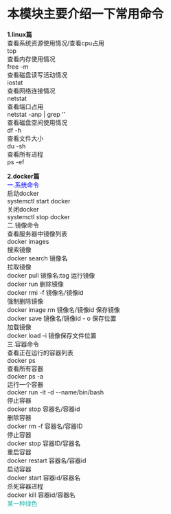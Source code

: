 # 本模块主要介绍一下常用命令  
**1.linux篇**  
  查看系统资源使用情况/查看cpu占用  
  top  
  查看内存使用情况  
  free -m  
  查看磁盘读写活动情况  
  iostat  
  查看网络连接情况  
  netstat  
  查看端口占用  
  netstat -anp | grep ''  
  查看磁盘空间使用情况  
  df -h  
  查看文件大小  
  du -sh  
  查看所有进程  
  ps -ef  
 
**2.docker篇**  
  <font color=blue>一.系统命令</font>  
  启动docker  
  systemctl start docker  
  关闭docker  
  systemctl stop docker  
  二.镜像命令  
  查看服务器中镜像列表  
  docker images  
  搜索镜像  
  docker search 镜像名  
  拉取镜像  
  docker pull 镜像名:tag
  运行镜像  
  docker run
  删除镜像  
  docker rmi -f 镜像名/镜像id  
  强制删除镜像  
  docker image rm 镜像名/镜像id
  保存镜像  
  docker save 镜像名/镜像id - o 保存位置  
  加载镜像  
  docker load -i 镜像保存文件位置  
  三.容器命令  
  查看正在运行的容器列表  
  docker ps  
  查看所有容器  
  docker ps -a  
  运行一个容器  
  docker run -it -d --name/bin/bash  
  停止容器  
  docker stop 容器名/容器id  
  删除容器  
  docker rm -f 容器名/容器ID  
  停止容器  
  docker stop 容器ID/容器名  
  重启容器  
  docker restart 容器名/容器id  
  启动容器  
  docker start 容器id/容器名  
  杀死容器进程  
  docker kill 容器id/容器名  
<font color=LightSeaGreen>某一种绿色
  
  